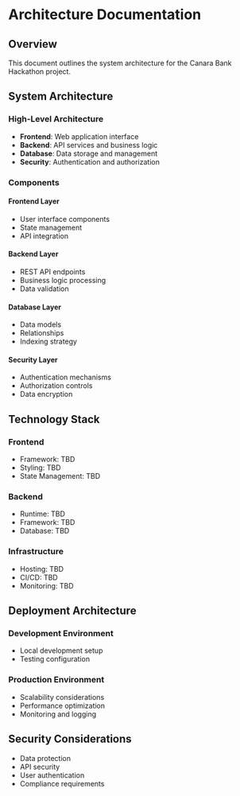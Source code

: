 # Architecture Documentation

## Overview
This document outlines the system architecture for the Canara Bank Hackathon project.

## System Architecture

### High-Level Architecture
- **Frontend**: Web application interface
- **Backend**: API services and business logic
- **Database**: Data storage and management
- **Security**: Authentication and authorization

### Components

#### Frontend Layer
- User interface components
- State management
- API integration

#### Backend Layer
- REST API endpoints
- Business logic processing
- Data validation

#### Database Layer
- Data models
- Relationships
- Indexing strategy

#### Security Layer
- Authentication mechanisms
- Authorization controls
- Data encryption

## Technology Stack

### Frontend
- Framework: TBD
- Styling: TBD
- State Management: TBD

### Backend
- Runtime: TBD
- Framework: TBD
- Database: TBD

### Infrastructure
- Hosting: TBD
- CI/CD: TBD
- Monitoring: TBD

## Deployment Architecture

### Development Environment
- Local development setup
- Testing configuration

### Production Environment
- Scalability considerations
- Performance optimization
- Monitoring and logging

## Security Considerations
- Data protection
- API security
- User authentication
- Compliance requirements